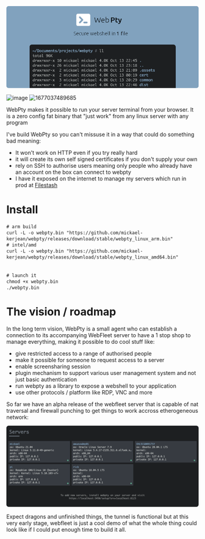 <p align="center">
    <a href="http://www.webpty.io" target="_blank" rel="noopener">
        <img src="https://raw.githubusercontent.com/mickael-kerjean/webpty/main/.assets/hero-banner.png" alt="WebPty - open source web shell from 1 binary" />
    </a>
</p>

![image](https://user-images.githubusercontent.com/25007571/220516400-79672e00-19a5-459e-b96c-c3a4653bb363.png)
![1677037489685](https://user-images.githubusercontent.com/25007571/220516426-8a96d7d9-acf1-40f1-a129-e9287a10db7c.png)


WebPty makes it possible to run your server terminal from your browser. It is a zero config fat binary that "just work" from any linux server with any program

I've build WebPty so you can't missuse it in a way that could do something bad meaning:
- It won't work on HTTP even if you try really hard
- it will create its own self signed certificates if you don't supply your own
- rely on SSH to authorise users meaning only people who already have an account on the box can connect to webpty
- I have it exposed on the internet to manage my servers which run in prod at [Filestash](https://github.com/mickael-kerjean/filestash)

# Install

```
# arm build
curl -L -o webpty.bin "https://github.com/mickael-kerjean/webpty/releases/download/stable/webpty_linux_arm.bin"
# intel/amd
curl -L -o webpty.bin "https://github.com/mickael-kerjean/webpty/releases/download/stable/webpty_linux_amd64.bin"


# launch it
chmod +x webpty.bin
./webpty.bin
```

# The vision / roadmap

In the long term vision, WebPty is a small agent who can establish a connection to its accompanying WebFleet server to have a 1 stop shop to manage everything, making it possible to do cool stuff like:
- give restricted access to a range of authorised people
- make it possible for someone to request access to a server
- enable screensharing session
- plugin mechanism to support various user management system and not just basic authentication
- run webpty as a library to expose a webshell to your application
- use other protocols / platform like RDP, VNC and more

So far we have an alpha release of the webfleet server that is capable of nat traversal and firewall punching to get things to work accross etherogeneous network:

<img src="https://raw.githubusercontent.com/mickael-kerjean/webpty/main/.assets/webfleet-banner.png" alt="WebFleet server" />

Expect dragons and unfinished things, the tunnel is functional but at this very early stage, webfleet is just a cool demo of what the whole thing could look like if I could put enough time to build it all.
